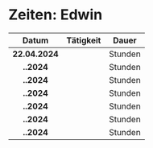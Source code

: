 # Zeiten: Edwin

|     Datum      | Tätigkeit |  Dauer  |
| :------------: | :-------: | :-----: |
| **22.04.2024** |           | Stunden |
|   **..2024**   |           | Stunden |
|   **..2024**   |           | Stunden |
|   **..2024**   |           | Stunden |
|   **..2024**   |           | Stunden |
|   **..2024**   |           | Stunden |
|   **..2024**   |           | Stunden |
